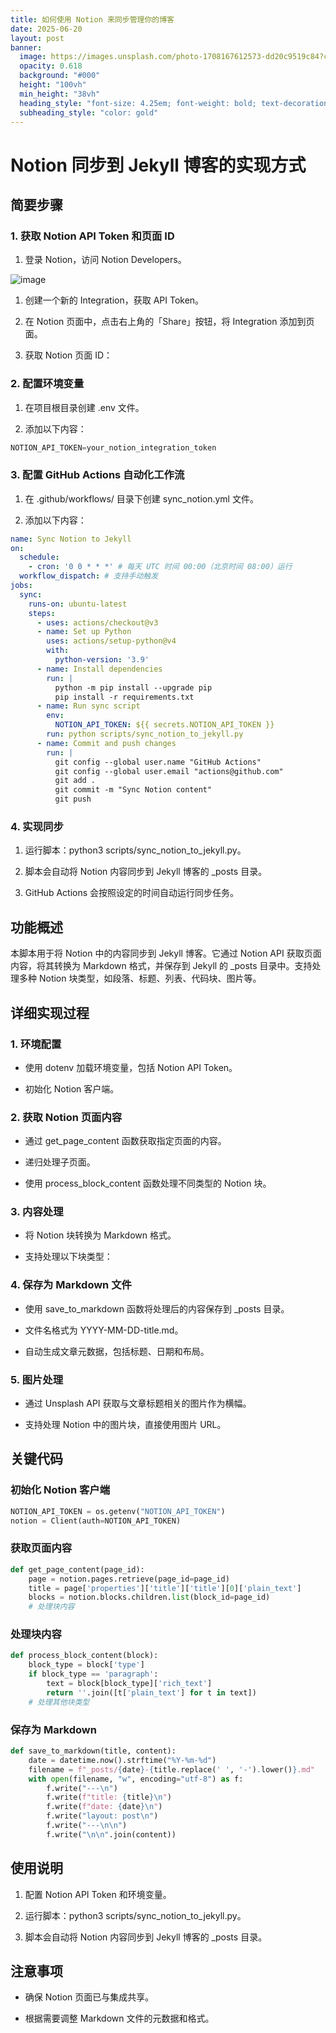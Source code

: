 ```yaml
---
title: 如何使用 Notion 来同步管理你的博客
date: 2025-06-20
layout: post
banner:
  image: https://images.unsplash.com/photo-1708167612573-dd20c9519c84?crop=entropy&cs=tinysrgb&fit=max&fm=jpg&ixid=M3w2OTIwMzJ8MHwxfHJhbmRvbXx8fHx8fHx8fDE3NTA0MTUwMDh8&ixlib=rb-4.1.0&q=80&w=1080
  opacity: 0.618
  background: "#000"
  height: "100vh"
  min_height: "38vh"
  heading_style: "font-size: 4.25em; font-weight: bold; text-decoration: underline"
  subheading_style: "color: gold"
---
```


# Notion 同步到 Jekyll 博客的实现方式

## 简要步骤

### 1. 获取 Notion API Token 和页面 ID

1. 登录 Notion，访问 Notion Developers。

![image](https://prod-files-secure.s3.us-west-2.amazonaws.com/a7a0cc5a-89b9-4cda-8686-1fba0ca52f40/d19c1afe-dea5-4312-9333-786b0ba83054/image.png?X-Amz-Algorithm=AWS4-HMAC-SHA256&X-Amz-Content-Sha256=UNSIGNED-PAYLOAD&X-Amz-Credential=ASIAZI2LB466RW67DXI4%2F20250620%2Fus-west-2%2Fs3%2Faws4_request&X-Amz-Date=20250620T102328Z&X-Amz-Expires=3600&X-Amz-Security-Token=IQoJb3JpZ2luX2VjENH%2F%2F%2F%2F%2F%2F%2F%2F%2F%2FwEaCXVzLXdlc3QtMiJHMEUCIQD%2FsbnrHe6IdiOcrGJNk63Ezsi46AMFlEHH4Xzkin%2FDQAIgYp8rwirc41fBc4bqXiSsBlzUjrgofWkmw2lZMIhCnRsqiAQIuv%2F%2F%2F%2F%2F%2F%2F%2F%2F%2FARAAGgw2Mzc0MjMxODM4MDUiDJUz5EUP7rIB0QttAircAw%2FzLDkGj5UciUYVn7j0xC4E%2FClwvKIoedxEncLiq94S0FqvHq%2Fjm20aKd5oJCnEtUBwtAbQVEzoDfM7zE5bKb%2FJmIx%2Bj%2BW6xelf2SRU9n9AvAuGN%2Bcvvxym7zJ6LiwVb6x12woezJxFO%2BcJKGfkQf%2B3evz2w8vPcnrGCo4CwyPGNfn6%2FtHJ6fmzqAxrwUivaZz4wrKwkXhyPkUC9z19tO4o%2FQJ8qrvul1KHBPOHlQH2Khw4yo4lyztUHsplCYzZFlFWvVn9KEHs3GX4rz93w6oXg6gTohHa1qqD%2BDvMQpZBG4xse115ssMKdvJqg2TuEbZPGhNkhrhW%2BWdleHXGi48BpVKFCTOXeYHcWdeTK7WGsyJEuZ7QvdA7f5duYaqWqpJDjwHH93aYIkh4GIkh%2BXxMVtX2Apa4KUy9XV0VJc1TsnEBs3VT86fbQOx7cX2IpASczUEQWvz%2F1rBoEOzB0Lwp%2FxycVpZcvRmnicvXwWpHqjcfcIrRLW9FaRAqcTRJ1omwBbvGL5FdZ991m%2FsINz%2B8LnVtEL5t%2BZhnuR9QjzN6eZ2PtQai8nit4KQ85t%2BBgfpYXqwN28AjjIo3BtLUmooAkZHUfjmEKcc2L2l%2BV2Lq9W8G45R7JfS0gUFwMLfB1MIGOqUB9it%2FCF9J9c%2FxdkLNu3W4GMDaBSkZADuj6QQtoqO%2F9mRTx%2F829vCvCfeNkjT9lpuWHVqOTE6OX1y9WkX0VQeQq0Z5b0mmmY5Q1X6%2FfB%2BL90UUmxIO5su%2FFKg7cUVvUet01SSeJAm6rEUQHfBUKq2KMwimMkHZ%2B%2F5EdxPGNpL82HOSYt6gBmefIjluqLTtwSSgFzzD34i9d1IdWnhizoqU2UZlsc1X&X-Amz-Signature=5052c4c1d18be87697c883124701b9fca7dc909d91fc94d33eb08b6ba6c97ed6&X-Amz-SignedHeaders=host&x-amz-checksum-mode=ENABLED&x-id=GetObject)

1. 创建一个新的 Integration，获取 API Token。

1. 在 Notion 页面中，点击右上角的「Share」按钮，将 Integration 添加到页面。

1. 获取 Notion 页面 ID：


### 2. 配置环境变量

1. 在项目根目录创建 .env 文件。

1. 添加以下内容：

```javascript
NOTION_API_TOKEN=your_notion_integration_token
```

### 3. 配置 GitHub Actions 自动化工作流

1. 在 .github/workflows/ 目录下创建 sync_notion.yml 文件。

1. 添加以下内容：

```yaml
name: Sync Notion to Jekyll
on:
  schedule:
    - cron: '0 0 * * *' # 每天 UTC 时间 00:00（北京时间 08:00）运行
  workflow_dispatch: # 支持手动触发
jobs:
  sync:
    runs-on: ubuntu-latest
    steps:
      - uses: actions/checkout@v3
      - name: Set up Python
        uses: actions/setup-python@v4
        with:
          python-version: '3.9'
      - name: Install dependencies
        run: |
          python -m pip install --upgrade pip
          pip install -r requirements.txt
      - name: Run sync script
        env:
          NOTION_API_TOKEN: ${{ secrets.NOTION_API_TOKEN }}
        run: python scripts/sync_notion_to_jekyll.py
      - name: Commit and push changes
        run: |
          git config --global user.name "GitHub Actions"
          git config --global user.email "actions@github.com"
          git add .
          git commit -m "Sync Notion content"
          git push
```

### 4. 实现同步

1. 运行脚本：python3 scripts/sync_notion_to_jekyll.py。

1. 脚本会自动将 Notion 内容同步到 Jekyll 博客的 _posts 目录。

1. GitHub Actions 会按照设定的时间自动运行同步任务。

## 功能概述

本脚本用于将 Notion 中的内容同步到 Jekyll 博客。它通过 Notion API 获取页面内容，将其转换为 Markdown 格式，并保存到 Jekyll 的 _posts 目录中。支持处理多种 Notion 块类型，如段落、标题、列表、代码块、图片等。

## 详细实现过程

### 1. 环境配置

- 使用 dotenv 加载环境变量，包括 Notion API Token。

- 初始化 Notion 客户端。

### 2. 获取 Notion 页面内容

- 通过 get_page_content 函数获取指定页面的内容。

- 递归处理子页面。

- 使用 process_block_content 函数处理不同类型的 Notion 块。

### 3. 内容处理

- 将 Notion 块转换为 Markdown 格式。

- 支持处理以下块类型：


### 4. 保存为 Markdown 文件

- 使用 save_to_markdown 函数将处理后的内容保存到 _posts 目录。

- 文件名格式为 YYYY-MM-DD-title.md。

- 自动生成文章元数据，包括标题、日期和布局。

### 5. 图片处理

- 通过 Unsplash API 获取与文章标题相关的图片作为横幅。

- 支持处理 Notion 中的图片块，直接使用图片 URL。

## 关键代码

### 初始化 Notion 客户端

```python
NOTION_API_TOKEN = os.getenv("NOTION_API_TOKEN")
notion = Client(auth=NOTION_API_TOKEN)
```

### 获取页面内容

```python
def get_page_content(page_id):
    page = notion.pages.retrieve(page_id=page_id)
    title = page['properties']['title']['title'][0]['plain_text']
    blocks = notion.blocks.children.list(block_id=page_id)
    # 处理块内容
```

### 处理块内容

```python
def process_block_content(block):
    block_type = block['type']
    if block_type == 'paragraph':
        text = block[block_type]['rich_text']
        return ''.join([t['plain_text'] for t in text])
    # 处理其他块类型
```

### 保存为 Markdown

```python
def save_to_markdown(title, content):
    date = datetime.now().strftime("%Y-%m-%d")
    filename = f"_posts/{date}-{title.replace(' ', '-').lower()}.md"
    with open(filename, "w", encoding="utf-8") as f:
        f.write("---\n")
        f.write(f"title: {title}\n")
        f.write(f"date: {date}\n")
        f.write("layout: post\n")
        f.write("---\n\n")
        f.write("\n\n".join(content))
```

## 使用说明

1. 配置 Notion API Token 和环境变量。

1. 运行脚本：python3 scripts/sync_notion_to_jekyll.py。

1. 脚本会自动将 Notion 内容同步到 Jekyll 博客的 _posts 目录。

## 注意事项

- 确保 Notion 页面已与集成共享。

- 根据需要调整 Markdown 文件的元数据和格式。